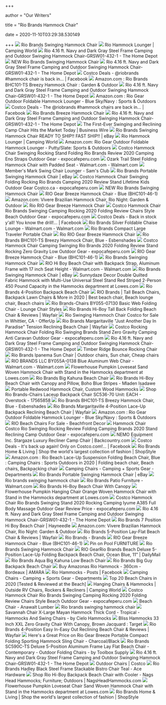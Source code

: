 +++
        
author = "Our Writers"
        
title = "Rio Brands Hammock Chair"
        
date = 2020-11-10T03:29:38.530149
        
+++
[ ![](https://richmedia.ca-richimage.com/ImageDelivery/imageService?profileId=12026540&id=1510992&recipeId=728)](https://richmedia.ca-richimage.com/ImageDelivery/imageService?profileId=12026540&id=1510992&recipeId=728) Rio Brands Swinging Hammock Chair
[ ![](https://www.campingworld.com/dw/image/v2/BCJK_PRD/on/demandware.static/-/Sites-global-master-catalog/default/dwa9c61326/images/large/669285_GREY_1.jpg?sw=600&sh=600&sm=fit)](https://www.campingworld.com/dw/image/v2/BCJK_PRD/on/demandware.static/-/Sites-global-master-catalog/default/dwa9c61326/images/large/669285_GREY_1.jpg?sw=600&sh=600&sm=fit) Rio Hammock Lounger | Camping World
[ ![](https://images.homedepot-static.com/productImages/ec4b3069-7dcc-4b14-9086-fecd7300d4ca/svn/rio-hanging-chairs-grsw01-432-1-64_600.jpg)](https://images.homedepot-static.com/productImages/ec4b3069-7dcc-4b14-9086-fecd7300d4ca/svn/rio-hanging-chairs-grsw01-432-1-64_600.jpg) Rio 4.16 ft. Navy and Dark Gray Steel Frame Camping and Outdoor Swinging Hammock  Chair-GRSW01-432-1 - The Home Depot
[ ![](https://images.swingsguider.com/l-m/new-swinging-hammock-chair.jpg)](https://images.swingsguider.com/l-m/new-swinging-hammock-chair.jpg) NEW Rio Brands Swinging Hammock Chair
[ ![](https://images.homedepot-static.com/productImages/ec4b3069-7dcc-4b14-9086-fecd7300d4ca/svn/rio-hammock-chairs-grsw01-432-1-64_1000.jpg)](https://images.homedepot-static.com/productImages/ec4b3069-7dcc-4b14-9086-fecd7300d4ca/svn/rio-hammock-chairs-grsw01-432-1-64_1000.jpg) Rio 4.16 ft. Navy and Dark Gray Steel Frame Camping and Outdoor Swinging Hammock  Chair-GRSW01-432-1 - The Home Depot
[ ![](https://lookaside.fbsbx.com/lookaside/crawler/media/?media_id=1140490113004093)](https://lookaside.fbsbx.com/lookaside/crawler/media/?media_id=1140490113004093) Costco Deals - @riobrands #hammock chair is back in... | Facebook
[ ![](https://images-na.ssl-images-amazon.com/images/I/41rUuKne7VL._AC_.jpg)](https://images-na.ssl-images-amazon.com/images/I/41rUuKne7VL._AC_.jpg) Amazon.com : Rio Brands BHC101-TS Breezy Hammock Chair : Garden & Outdoor
[ ![](https://images.homedepot-static.com/productImages/5a7344c7-e92b-4b21-b683-0bfc37dd9160/svn/rio-hanging-chairs-grsw01-432-1-a0_600.jpg)](https://images.homedepot-static.com/productImages/5a7344c7-e92b-4b21-b683-0bfc37dd9160/svn/rio-hanging-chairs-grsw01-432-1-a0_600.jpg) Rio 4.16 ft. Navy and Dark Gray Steel Frame Camping and Outdoor Swinging Hammock  Chair-GRSW01-432-1 - The Home Depot
[ ![](https://images-na.ssl-images-amazon.com/images/I/918MGhhyroL._AC_SL1500_.jpg)](https://images-na.ssl-images-amazon.com/images/I/918MGhhyroL._AC_SL1500_.jpg) Amazon.com : Rio Gear Outdoor Foldable Hammock Lounger - Blue Sky/Navy :  Sports & Outdoors
[ ![](https://lookaside.fbsbx.com/lookaside/crawler/media/?media_id=1102962663423505)](https://lookaside.fbsbx.com/lookaside/crawler/media/?media_id=1102962663423505) Costco Deals - The @riobrands #hammock chairs are back in... | Facebook
[ ![](https://media.kohlsimg.com/is/image/kohls/4147910?wid=600&hei=600&op_sharpen=1)](https://media.kohlsimg.com/is/image/kohls/4147910?wid=600&hei=600&op_sharpen=1) Rio Brands Breeze Hammock Chair
[ ![](https://images.homedepot-static.com/productImages/032e8d7c-86be-4271-9bb0-09cbc2955f30/svn/rio-hanging-chairs-grsw01-432-1-40_600.jpg)](https://images.homedepot-static.com/productImages/032e8d7c-86be-4271-9bb0-09cbc2955f30/svn/rio-hanging-chairs-grsw01-432-1-40_600.jpg) Rio 4.16 ft. Navy and Dark Gray Steel Frame Camping and Outdoor Swinging Hammock  Chair-GRSW01-432-1 - The Home Depot
[ ![](https://mms.businesswire.com/media/20171031006238/en/621651/21/NEMO_STARGAZE_LUX_HUMAN_RECLINE1.jpg)](https://mms.businesswire.com/media/20171031006238/en/621651/21/NEMO_STARGAZE_LUX_HUMAN_RECLINE1.jpg) The First-Ever Swinging and Reclining Camp Chair Hits the Market Today |  Business Wire
[ ![](https://i.ebayimg.com/images/g/rZYAAOSwUgxfKtpQ/s-l300.jpg)](https://i.ebayimg.com/images/g/rZYAAOSwUgxfKtpQ/s-l300.jpg) Rio Brands Swinging Hammock Chair READY TO SHIP!! FAST SHIP!! | eBay
[ ![](https://www.campingworld.com/dw/image/v2/BCJK_PRD/on/demandware.static/-/Sites-global-master-catalog/default/dw72767670/images/large/669285_PEWTER_1.jpg?sw=1350&sh=1000&sm=fit)](https://www.campingworld.com/dw/image/v2/BCJK_PRD/on/demandware.static/-/Sites-global-master-catalog/default/dw72767670/images/large/669285_PEWTER_1.jpg?sw=1350&sh=1000&sm=fit) Rio Hammock Lounger | Camping World
[ ![](https://images-na.ssl-images-amazon.com/images/I/81RfZ1yvThL._AC_SX425_.jpg)](https://images-na.ssl-images-amazon.com/images/I/81RfZ1yvThL._AC_SX425_.jpg) Amazon.com: Rio Gear Outdoor Foldable Hammock Lounger - Putty/Slate: Sports  & Outdoors
[ ![](https://www.expocafeperu.com/w/2020/07/costco-hammock-chair-swinging-rocking-stand-folding-rio-brands-review-2020-camping-eno-straps.jpg)](https://www.expocafeperu.com/w/2020/07/costco-hammock-chair-swinging-rocking-stand-folding-rio-brands-review-2020-camping-eno-straps.jpg) Costco Hammock Chair Swinging Rocking Stand Folding Rio Brands Review 2020  Camping Eno Straps Outdoor Gear - expocafeperu.com
[ ![](https://i5.walmartimages.com/asr/4f95b0ae-38f6-4049-944f-88eae549cc75_4.eedb1b27846035142eed43f29cd280b2.png?odnWidth=612&odnHeight=612&odnBg=ffffff)](https://i5.walmartimages.com/asr/4f95b0ae-38f6-4049-944f-88eae549cc75_4.eedb1b27846035142eed43f29cd280b2.png?odnWidth=612&odnHeight=612&odnBg=ffffff) Ozark Trail Steel Folding Hammock Chair with Padded Seat - Walmart.com -  Walmart.com
[ ![](https://scene7.samsclub.com/is/image/samsclub/0019396805312_B?wid=280&hei=280)](https://scene7.samsclub.com/is/image/samsclub/0019396805312_B?wid=280&hei=280) Member's Mark Swing Chair Lounger - Sam's Club
[ ![](https://i.ebayimg.com/images/g/jTUAAOSwqEVfMEx7/s-l300.jpg)](https://i.ebayimg.com/images/g/jTUAAOSwqEVfMEx7/s-l300.jpg) Rio Brands Portable Swinging Hammock Chair | eBay
[ ![](https://www.expocafeperu.com/w/2020/07/costco-hammock-chair-swinging-folding-rocking-rio-brands-camping-2020-review-stand-lifetime-kids.jpg)](https://www.expocafeperu.com/w/2020/07/costco-hammock-chair-swinging-folding-rocking-rio-brands-camping-2020-review-stand-lifetime-kids.jpg) Costco Hammock Chair Swinging Folding Rocking Rio Brands Camping 2020  Review Stand Lifetime Kids Outdoor Gear Costco.ca - expocafeperu.com
[ ![](https://images.swingsguider.com/l-m/new-swinging-hammock-chair-v-4243286003.jpg)](https://images.swingsguider.com/l-m/new-swinging-hammock-chair-v-4243286003.jpg) NEW Rio Brands Swinging Hammock Chair
[ ![](https://cdn11.bigcommerce.com/s-2xranxv8d9/images/stencil/2048x2048/products/4338/18922/Breeze_hammock_chair_III__62792.1563561536.jpg?c=2)](https://cdn11.bigcommerce.com/s-2xranxv8d9/images/stencil/2048x2048/products/4338/18922/Breeze_hammock_chair_III__62792.1563561536.jpg?c=2) RIO Gear Breeze Hammock Chair - Blue (BHC101-46-1)
[ ![](https://m.media-amazon.com/images/I/61CxTNa8GWL._AC_UL400_.jpg)](https://m.media-amazon.com/images/I/61CxTNa8GWL._AC_UL400_.jpg) Amazon.com: Vivere Brazilian Hammock Chair, Rio Night: Garden & Outdoor
[ ![](https://c.shld.net/rpx/i/s/pi/mp/10283240/prod_25519912841?src=https%3A%2F%2Fi.ebayimg.com%2Fimages%2Fg%2FOnYAAOSwzINe2PT0%2Fs-l1600.jpg&d=4b7ca1f78daae5172915cbc62e1bb1795e96127b&?hei=64&wid=64&qlt=50)](https://c.shld.net/rpx/i/s/pi/mp/10283240/prod_25519912841?src=https%3A%2F%2Fi.ebayimg.com%2Fimages%2Fg%2FOnYAAOSwzINe2PT0%2Fs-l1600.jpg&d=4b7ca1f78daae5172915cbc62e1bb1795e96127b&?hei=64&wid=64&qlt=50) Rio RIO Gear Breeze Hammock Chair
[ ![](https://www.expocafeperu.com/w/2020/07/costco-hammock-chair-rio-brands-swinging-camping-rocking-2020-folding-review-chairs-style-beach.jpg)](https://www.expocafeperu.com/w/2020/07/costco-hammock-chair-rio-brands-swinging-camping-rocking-2020-folding-review-chairs-style-beach.jpg) Costco Hammock Chair Rio Brands Swinging Camping Rocking 2020 Folding  Review Chairs Style Beach Outdoor Gear - expocafeperu.com
[ ![](https://lookaside.fbsbx.com/lookaside/crawler/media/?media_id=1145927845793653)](https://lookaside.fbsbx.com/lookaside/crawler/media/?media_id=1145927845793653) Costco Deals - Back in stock y'all! You know the drill!... | Facebook
[ ![](https://i5.walmartimages.com/asr/c741fe21-053b-4673-9216-80870939f3c1_1.420c3feb4950d1fefc2001cd19ad66ea.jpeg?odnWidth=612&odnHeight=612&odnBg=ffffff)](https://i5.walmartimages.com/asr/c741fe21-053b-4673-9216-80870939f3c1_1.420c3feb4950d1fefc2001cd19ad66ea.jpeg?odnWidth=612&odnHeight=612&odnBg=ffffff) Rio Brands Silver Foldable Chaise Lounge - Walmart.com - Walmart.com
[ ![](https://media.kohlsimg.com/is/image/kohls/4147921?wid=500&hei=500&op_sharpen=1)](https://media.kohlsimg.com/is/image/kohls/4147921?wid=500&hei=500&op_sharpen=1) Rio Brands Compact Large Traveler Portable Chair
[ ![](https://c.shld.net/rpx/i/s/pi/mp/10283240/prod_25519913041?src=https%3A%2F%2Fi.ebayimg.com%2Fimages%2Fg%2FxPAAAOSwykde2PTz%2Fs-l1600.jpg&d=b43ad9cba618b9e0dda87a8e188beb448dd3ce81&hei=333&wid=333&op_sharpen=1)](https://c.shld.net/rpx/i/s/pi/mp/10283240/prod_25519913041?src=https%3A%2F%2Fi.ebayimg.com%2Fimages%2Fg%2FxPAAAOSwykde2PTz%2Fs-l1600.jpg&d=b43ad9cba618b9e0dda87a8e188beb448dd3ce81&hei=333&wid=333&op_sharpen=1) Rio RIO Gear Breeze Hammock Chair
[ ![](https://cdn11.bigcommerce.com/s-o2rv5d0tql/images/stencil/1280x1280/products/6964/2618629/z_21034_1_0__42150.1588090374.jpg?c=2?imbypass=on)](https://cdn11.bigcommerce.com/s-o2rv5d0tql/images/stencil/1280x1280/products/6964/2618629/z_21034_1_0__42150.1588090374.jpg?c=2?imbypass=on) Rio Brands BHC101-TS Breezy Hammock Chair, Blue - Esbenshades
[ ![](https://www.expocafeperu.com/w/2020/07/costco-hammock-chair-camping-swinging-rio-brands-2020-folding-review-stand-rocking-zero-gravity-low.jpg)](https://www.expocafeperu.com/w/2020/07/costco-hammock-chair-camping-swinging-rio-brands-2020-folding-review-stand-rocking-zero-gravity-low.jpg) Costco Hammock Chair Camping Swinging Rio Brands 2020 Folding Review Stand  Rocking Zero Gravity Low Outdoor Gear - expocafeperu.com
[ ![](https://cdn11.bigcommerce.com/s-2xranxv8d9/images/stencil/2048x2048/products/4338/18921/Breezeammock_chair_II__92168.1563561526.jpg?c=2)](https://cdn11.bigcommerce.com/s-2xranxv8d9/images/stencil/2048x2048/products/4338/18921/Breezeammock_chair_II__92168.1563561526.jpg?c=2) RIO Gear Breeze Hammock Chair - Blue (BHC101-46-1)
[ ![](https://images.costco-static.com/ImageDelivery/imageService?profileId=12026540&imageId=1325396-847__1&recipeName=350)](https://images.costco-static.com/ImageDelivery/imageService?profileId=12026540&imageId=1325396-847__1&recipeName=350) Rio Brands Swinging Hammock Chair
[ ![](https://i5.walmartimages.com/asr/468a0f5a-c87e-4b8b-9a76-e1baf3fbb30a_1.fc1aaa92a81c401611776ce744d941b2.jpeg)](https://i5.walmartimages.com/asr/468a0f5a-c87e-4b8b-9a76-e1baf3fbb30a_1.fc1aaa92a81c401611776ce744d941b2.jpeg) RIO Hi Boy Beach Chair with Backpack Strap, Aluminum Frame with 17 inch Seat  Height - Walmart.com - Walmart.com
[ ![](https://i.ebayimg.com/images/g/ME4AAOSwx1lfF7or/s-l1600.jpg)](https://i.ebayimg.com/images/g/ME4AAOSwx1lfF7or/s-l1600.jpg) Rio Brands Swinging Hammock Chair | eBay
[ ![](http://mobileimages.lowes.com/product/converted/100274/1002749624.jpg)](http://mobileimages.lowes.com/product/converted/100274/1002749624.jpg) Sunnydaze Decor Double Quilted Fabric Hammock with Multi-Use Universal  Steel Stand Red Striped 2-Person 450 Pound Capacity in the Hammocks  department at Lowes.com
[ ![](https://media.kohlsimg.com/is/image/kohls/4147941?wid=600&hei=600&op_sharpen=1)](https://media.kohlsimg.com/is/image/kohls/4147941?wid=600&hei=600&op_sharpen=1) Rio Brands 4-Position Backpack Beach Chair
[ ![](https://i.pinimg.com/564x/d7/ee/fb/d7eefb2fca3576482ca818bde876efb6.jpg)](https://i.pinimg.com/564x/d7/ee/fb/d7eefb2fca3576482ca818bde876efb6.jpg) RIO Brands | Tall Beach Chairs, Backpack Lawn Chairs & More in 2020 | Best  beach chair, Beach lounge chair, Beach chairs
[ ![](http://images.es-cape.com/B0042MHJ6A_500.jpg)](http://images.es-cape.com/B0042MHJ6A_500.jpg) Rio Brands-Chairs BY055-07130 Basic Web Folding Chair - Lounge Chair Styles
[ ![](https://secure.img1-fg.wfcdn.com/im/18381118/compr-r85/7185/71851222/hi-boy-tall-back-folding-beach-chair.jpg)](https://secure.img1-fg.wfcdn.com/im/18381118/compr-r85/7185/71851222/hi-boy-tall-back-folding-beach-chair.jpg) Rio Brands Hi-Boy Tall Back Folding Beach Chair & Reviews | Wayfair
[ ![](https://photos.offerup.com/PSfG1hzZFtTWd1kClGLj28e4ous=/600x558/8389/83891eb04ce54a949082eae0ef78998f.jpg)](https://photos.offerup.com/PSfG1hzZFtTWd1kClGLj28e4ous=/600x558/8389/83891eb04ce54a949082eae0ef78998f.jpg) Rio Swinging Hammoch Chair Costco for Sale in Whittier, CA - OfferUp
[ ![](https://secure.img1-ag.wfcdn.com/im/80153576/resize-h800-w800%5Ecompr-r85/7259/72595041/Margaritaville+%2522Just+Another+Day+In+Paradise%2522+Tension+Reclining+Beach+Chair.jpg)](https://secure.img1-ag.wfcdn.com/im/80153576/resize-h800-w800%5Ecompr-r85/7259/72595041/Margaritaville+%2522Just+Another+Day+In+Paradise%2522+Tension+Reclining+Beach+Chair.jpg) Rio Brands Margaritaville "Just Another Day In Paradise" Tension Reclining  Beach Chair | Wayfair
[ ![](https://www.expocafeperu.com/w/2020/07/costco-rocking-hammock-chair-folding-rio-swinging-brands-stand-zero-gravity-camping-anti-caravan.png)](https://www.expocafeperu.com/w/2020/07/costco-rocking-hammock-chair-folding-rio-swinging-brands-stand-zero-gravity-camping-anti-caravan.png) Costco Rocking Hammock Chair Folding Rio Swinging Brands Stand Zero Gravity  Camping Anti Caravan Outdoor Gear - expocafeperu.com
[ ![](https://images.homedepot-static.com/productImages/94e4e5e2-a835-4192-a1fe-30884d97a2cb/svn/costway-hanging-chairs-hw65703-64_600.jpg)](https://images.homedepot-static.com/productImages/94e4e5e2-a835-4192-a1fe-30884d97a2cb/svn/costway-hanging-chairs-hw65703-64_600.jpg) Rio 4.16 ft. Navy and Dark Gray Steel Frame Camping and Outdoor Swinging Hammock  Chair-GRSW01-432-1 - The Home Depot
[ ![](https://images.costco-static.com/ImageDelivery/imageService?profileId=12026540&itemId=1477574-847&recipeName=680)](https://images.costco-static.com/ImageDelivery/imageService?profileId=12026540&itemId=1477574-847&recipeName=680) Timber Ridge Bounce Rocking Chair
[ ![](https://i.pinimg.com/474x/bb/90/76/bb90769b0a11b87fe53667d6a9dd8028--chairs-sun.jpg)](https://i.pinimg.com/474x/bb/90/76/bb90769b0a11b87fe53667d6a9dd8028--chairs-sun.jpg) Rio Brands Ipanema Sun Chair | Outdoor chairs, Sun chair, Cheap chairs
[ ![](https://i5.walmartimages.com/asr/2cebbc35-dd51-4054-8ff6-3b83a00df439_1.cd8f0e8692bc5a67ff2cf7eb64671e9f.jpeg?odnWidth=612&odnHeight=612&odnBg=ffffff)](https://i5.walmartimages.com/asr/2cebbc35-dd51-4054-8ff6-3b83a00df439_1.cd8f0e8692bc5a67ff2cf7eb64671e9f.jpeg?odnWidth=612&odnHeight=612&odnBg=ffffff) RIO BRANDS LLC BY055A-0138 Blue Aluminum Web Chair - Walmart.com -  Walmart.com
[ ![](http://mobileimages.lowes.com/product/converted/100142/1001426116.jpg)](http://mobileimages.lowes.com/product/converted/100142/1001426116.jpg) Flowerhouse Pumpkin Loveseat Sand Woven Hammock Chair with Stand in the  Hammocks department at Lowes.com
[ ![](https://media.kohlsimg.com/is/image/kohls/4147978?wid=600&hei=600&op_sharpen=1)](https://media.kohlsimg.com/is/image/kohls/4147978?wid=600&hei=600&op_sharpen=1) Rio Brands Big Kahuna Beach Chair
[ ![](http://ws.assoc-amazon.com/widgets/q?_encoding=UTF8&Format=_SL&ASIN=B010M68CBK&MarketPlace=US&ID=AsinImage&WS=1&ServiceVersion=20070822)](http://ws.assoc-amazon.com/widgets/q?_encoding=UTF8&Format=_SL&ASIN=B010M68CBK&MarketPlace=US&ID=AsinImage&WS=1&ServiceVersion=20070822) Rio Brands Hi-Boy Beach Chair with Canopy and Pillow, Boho Blue Stripes -  Mladen Isadawe
[ ![](https://www.foreverredwood.com/image/cache/catalog/product/rio-hammock-wooden-chair/rio_hammock_old_growth_edited_053011_-_best_shot-800x800.jpg)](https://www.foreverredwood.com/image/cache/catalog/product/rio-hammock-wooden-chair/rio_hammock_old_growth_edited_053011_-_best_shot-800x800.jpg) Portable Redwood Hammock Chair, Custom Wood Hammocks
[ ![](https://ak1.ostkcdn.com/images/products/is/images/direct/8e062f73e0cf78525cd492300a847ecacea11ead/Backpack-Chair-SC536-70-Rio-Brands-Chairs.jpg)](https://ak1.ostkcdn.com/images/products/is/images/direct/8e062f73e0cf78525cd492300a847ecacea11ead/Backpack-Chair-SC536-70-Rio-Brands-Chairs.jpg) Shop Rio Brands-Chairs Laceup Backpack Chair SC536-70 Unit: EACH -  Overstock - 17565858
[ ![](https://cdn11.bigcommerce.com/s-o2rv5d0tql/images/stencil/1280x1280/products/6964/2618632/z_21034_4_0__67829.1588090376.jpg?c=2?imbypass=on)](https://cdn11.bigcommerce.com/s-o2rv5d0tql/images/stencil/1280x1280/products/6964/2618632/z_21034_4_0__67829.1588090376.jpg?c=2?imbypass=on) Rio Brands BHC101-TS Breezy Hammock Chair, Blue - Esbenshades
[ ![](https://secure.img1-fg.wfcdn.com/im/54487724/resize-h800-w800%5Ecompr-r85/7185/71851137/Margaritaville+4-Position+Lace-Up+Backpack+Reclining+Beach+Chair.jpg)](https://secure.img1-fg.wfcdn.com/im/54487724/resize-h800-w800%5Ecompr-r85/7185/71851137/Margaritaville+4-Position+Lace-Up+Backpack+Reclining+Beach+Chair.jpg) Rio Brands Margaritaville 4-Position Lace-Up Backpack Reclining Beach Chair  | Wayfair
[ ![](https://images-na.ssl-images-amazon.com/images/I/81hzm6ParfL._AC_SL1500_.jpg)](https://images-na.ssl-images-amazon.com/images/I/81hzm6ParfL._AC_SL1500_.jpg) Amazon.com : Rio Gear Outdoor Foldable Hammock Lounger - Blue Sky/Navy :  Sports & Outdoors
[ ![](https://beachfrontdecor.com/wp-content/uploads/2020/04/rio-beach-chairs-2.jpg)](https://beachfrontdecor.com/wp-content/uploads/2020/04/rio-beach-chairs-2.jpg) RIO Beach Chairs For Sale - Beachfront Decor
[ ![](https://www.expocafeperu.com/w/2020/07/hammock-chair-costco-rio-swinging-rocking-review-folding-camping-brands-2020-stand-reclining-camp.jpg)](https://www.expocafeperu.com/w/2020/07/hammock-chair-costco-rio-swinging-rocking-review-folding-camping-brands-2020-stand-reclining-camp.jpg) Hammock Chair Costco Rio Swinging Rocking Review Folding Camping Brands  2020 Stand Reclining Camp Outdoor Gear - expocafeperu.com
[ ![](https://content.backcountry.com/images/items/900/NEM/NEM009C/BIRLEA.jpg)](https://content.backcountry.com/images/items/900/NEM/NEM009C/BIRLEA.jpg) NEMO Equipment Inc. Stargaze Luxury Recliner Camp Chair | Backcountry.com
[ ![](https://lookaside.fbsbx.com/lookaside/crawler/media/?media_id=1190520404667730)](https://lookaside.fbsbx.com/lookaside/crawler/media/?media_id=1190520404667730) Costco Deals - It's back up again! Only on Costco.com!... | Facebook
[ ![](https://img.shopstyle-cdn.com/sim/5e/8f/5e8fafb35268665bd5f522c925df0170_xlarge/margaritaville-1977-quad-reclining-beach-chair-rio-brands.jpg)](https://img.shopstyle-cdn.com/sim/5e/8f/5e8fafb35268665bd5f522c925df0170_xlarge/margaritaville-1977-quad-reclining-beach-chair-rio-brands.jpg) Rio Brands Home & Living | Shop the world's largest collection of fashion |  ShopStyle
[ ![](https://i.pinimg.com/originals/5b/6a/bc/5b6abcd31149f437664044be2ef292c1.jpg)](https://i.pinimg.com/originals/5b/6a/bc/5b6abcd31149f437664044be2ef292c1.jpg) Amazon.com : Rio Beach Lace-Up Suspension Folding Beach Chair, Blue :  Camping Chairs : Sports Outdoors in 2020 | Folding beach chair, Beach chairs,  Backpacking chair
[ ![](https://www-shelterlogic.com.imgeng.in/shop/media/catalog/product/cache/5065b2e43d7460f9b81a06285a86a763/G/R/GRDR383.png)](https://www-shelterlogic.com.imgeng.in/shop/media/catalog/product/cache/5065b2e43d7460f9b81a06285a86a763/G/R/GRDR383.png) Camping Chairs - Camping + Sports Gear - Departments
[ ![](https://i.ebayimg.com/thumbs/images/g/bbIAAOSwZtdfFI65/s-l200.jpg)](https://i.ebayimg.com/thumbs/images/g/bbIAAOSwZtdfFI65/s-l200.jpg) Rio Brands Portable Swinging Hammock Chair | eBay
[ ![](https://mk0riohammocksjyiua2.kinstacdn.com/wp-content/uploads/2018/11/feature6.jpg)](https://mk0riohammocksjyiua2.kinstacdn.com/wp-content/uploads/2018/11/feature6.jpg) Rio brands swinging hammock chair
[ ![](https://i5.walmartimages.com/asr/7ba30040-56de-4d68-bc29-e6bb93020c1f_2.7d828d376f9e380de9bc92e4c4043c59.png?odnHeight=200&odnWidth=200&odnBg=ffffff)](https://i5.walmartimages.com/asr/7ba30040-56de-4d68-bc29-e6bb93020c1f_2.7d828d376f9e380de9bc92e4c4043c59.png?odnHeight=200&odnWidth=200&odnBg=ffffff) Rio Brands Patio Furniture - Walmart.com
[ ![](https://media.kohlsimg.com/is/image/kohls/4147975?wid=600&hei=600&op_sharpen=1)](https://media.kohlsimg.com/is/image/kohls/4147975?wid=600&hei=600&op_sharpen=1) Rio Brands Hi-Boy Beach Chair With Canopy
[ ![](http://mobileimages.lowes.com/product/converted/892514/892514100228.jpg)](http://mobileimages.lowes.com/product/converted/892514/892514100228.jpg) Flowerhouse Pumpkin Hanging Chair Orange Woven Hammock Chair with Stand in  the Hammocks department at Lowes.com
[ ![](https://www.expocafeperu.com/w/2020/07/costco-hammock-chair-rio-brands-swinging-stand-2020-rocking-camping-iyume-a385-full-body-massage.jpg)](https://www.expocafeperu.com/w/2020/07/costco-hammock-chair-rio-brands-swinging-stand-2020-rocking-camping-iyume-a385-full-body-massage.jpg) Costco Hammock Chair Rio Brands Swinging Stand 2020 Rocking Camping Iyume  A385 Full Body Massage Outdoor Gear Review Price - expocafeperu.com
[ ![](https://images.homedepot-static.com/productImages/213f8c35-a117-44f1-8849-69726a2a2a0b/svn/hanging-chairs-macrame-64_300.jpg)](https://images.homedepot-static.com/productImages/213f8c35-a117-44f1-8849-69726a2a2a0b/svn/hanging-chairs-macrame-64_300.jpg) Rio 4.16 ft. Navy and Dark Gray Steel Frame Camping and Outdoor Swinging Hammock  Chair-GRSW01-432-1 - The Home Depot
[ ![](https://content.haycdn.com/mgen/master:RIB526.jpg)](https://content.haycdn.com/mgen/master:RIB526.jpg) Rio Brands 7 Position Hi Boy Beach Chair | Hayneedle
[ ![](https://m.media-amazon.com/images/S/aplus-media/vc/fa4c93fa-b2c4-413a-a758-fad3aebefbb6.__CR0,0,4878,1509_PT0_SX970_V1___.jpg)](https://m.media-amazon.com/images/S/aplus-media/vc/fa4c93fa-b2c4-413a-a758-fad3aebefbb6.__CR0,0,4878,1509_PT0_SX970_V1___.jpg) Amazon.com: Vivere Brazilian Hammock Chair, Rio Night: Garden & Outdoor
[ ![](https://secure.img1-fg.wfcdn.com/im/21370421/resize-h800-w800%5Ecompr-r85/7283/72837429/5-Position+Lay-Flat+Beach+Chair.jpg)](https://secure.img1-fg.wfcdn.com/im/21370421/resize-h800-w800%5Ecompr-r85/7283/72837429/5-Position+Lay-Flat+Beach+Chair.jpg) Rio Brands 5-Position Lay-Flat Beach Chair & Reviews | Wayfair
[ ![](https://www.islandbeachgear.com/pub/media/mageplaza/brand/rio_brands_official_brand_logo_og.png)](https://www.islandbeachgear.com/pub/media/mageplaza/brand/rio_brands_official_brand_logo_og.png) Rio Brands - Brands
[ ![](https://cdn11.bigcommerce.com/s-2xranxv8d9/images/stencil/2048x2048/products/4338/18923/Breeze_hammock_chair_IV__11035.1563561540.jpg?c=2)](https://cdn11.bigcommerce.com/s-2xranxv8d9/images/stencil/2048x2048/products/4338/18923/Breeze_hammock_chair_IV__11035.1563561540.jpg?c=2) RIO Gear Breeze Hammock Chair - Blue (BHC101-46-1)
[ ![](https://i.pinimg.com/736x/be/f6/7c/bef67cb44f9ef0ef833d6ce73443a5a9.jpg)](https://i.pinimg.com/736x/be/f6/7c/bef67cb44f9ef0ef833d6ce73443a5a9.jpg) Pin on Pool FURNITURE
[ ![](https://images.costco-static.com/ImageDelivery/imageService?profileId=12026540&imageId=100483404-847__1&recipeName=350)](https://images.costco-static.com/ImageDelivery/imageService?profileId=12026540&imageId=100483404-847__1&recipeName=350) Rio Brands Swinging Hammock Chair
[ ![](https://m.media-amazon.com/images/I/41rvXPysnCL.jpg)](https://m.media-amazon.com/images/I/41rvXPysnCL.jpg) RIO GearRio Brands Beach Deluxe 5-Position Lace-Up Folding Backpack Beach  Chair, Ocean Blue, 11" | DailyMail
[ ![](https://www.islandbeachgear.com/pub/media/catalog/product/cache/e4d64343b1bc593f1c5348fe05efa4a6/r/i/rio-brands-big-kahuna-low-beach-chair.jpg)](https://www.islandbeachgear.com/pub/media/catalog/product/cache/e4d64343b1bc593f1c5348fe05efa4a6/r/i/rio-brands-big-kahuna-low-beach-chair.jpg) Rio Brands Aqua Big Kahuna Low Beach Chair
[ ![](https://media.kohlsimg.com/is/image/kohls/4147940?wid=600&hei=600&op_sharpen=1)](https://media.kohlsimg.com/is/image/kohls/4147940?wid=600&hei=600&op_sharpen=1) Rio Brands Big Guy Backpack Beach Chair
[ ![](https://www.amara.com/static/uploads/images-2/products/huge/165191/rio-hammock-360cm-bordeaux-716730.jpg)](https://www.amara.com/static/uploads/images-2/products/huge/165191/rio-hammock-360cm-bordeaux-716730.jpg) Buy Amazonas Rio Hammock - 360cm - Bordeaux | AMARA
[ ![](https://lookaside.fbsbx.com/lookaside/crawler/media/?media_id=956221851054924)](https://lookaside.fbsbx.com/lookaside/crawler/media/?media_id=956221851054924) Rio Hammocks - Posts | Facebook
[ ![](https://www-shelterlogic.com.imgeng.in/shop/media/catalog/product/cache/5065b2e43d7460f9b81a06285a86a763/G/R/GRDR384.png)](https://www-shelterlogic.com.imgeng.in/shop/media/catalog/product/cache/5065b2e43d7460f9b81a06285a86a763/G/R/GRDR384.png) Camping Chairs - Camping + Sports Gear - Departments
[ ![](https://www.divein.com/wp-content/uploads/RIO-Gear-Classic-5-Position-Lay-Flat-Folding-Beach-Chair.jpg)](https://www.divein.com/wp-content/uploads/RIO-Gear-Classic-5-Position-Lay-Flat-Folding-Beach-Chair.jpg) Top 20 Beach Chairs in 2020 [Tested & Reviewed at the Beach]
[ ![](https://www.campingworld.com/dw/image/v2/BCJK_PRD/on/demandware.static/-/Sites-global-master-catalog/default/dw38f60cba/images/large/643990_1.jpg?sw=195&sh=195&sm=fit)](https://www.campingworld.com/dw/image/v2/BCJK_PRD/on/demandware.static/-/Sites-global-master-catalog/default/dw38f60cba/images/large/643990_1.jpg?sw=195&sh=195&sm=fit) Hanging Chairs & Hammocks | Outside RV Chairs, Rockers & Recliners |  Camping World
[ ![](https://www.expocafeperu.com/w/2020/07/costco-hammock-chair-stand-rio-brands-swinging-review-folding-rocking-camping-replacement-canopy-1092x1092.jpeg)](https://www.expocafeperu.com/w/2020/07/costco-hammock-chair-stand-rio-brands-swinging-review-folding-rocking-camping-replacement-canopy-1092x1092.jpeg) Costco Hammock Chair Rio Brands Swinging Camping Rocking 2020 Folding  Review Chairs Style Beach Outdoor Gear - expocafeperu.com
[ ![](https://anawaltlumber.com/wp-content/uploads/2019/02/00080958375412-300x300.jpeg)](https://anawaltlumber.com/wp-content/uploads/2019/02/00080958375412-300x300.jpeg) Beach Chair - Anawalt Lumber
[ ![](https://img.crocdn.co.uk/images/products2/pr/20/00/02/88/pr2000028848.jpg?width=940&height=940)](https://img.crocdn.co.uk/images/products2/pr/20/00/02/88/pr2000028848.jpg?width=940&height=940) Rio brands swinging hammock chair
[ ![](https://st.hzcdn.com/fimgs/19c14d8a06560489_9595-w300-h300-b1-p0--.jpg)](https://st.hzcdn.com/fimgs/19c14d8a06560489_9595-w300-h300-b1-p0--.jpg) Savannah Chair X-Large Mayan Hammock Thick Cord - Tropical - Hammocks And Swing  Chairs - by Cielo Hammocks
[ ![](https://target.scene7.com/is/image/Target/GUEST_cf96c9d8-4a7a-4a17-bc65-7e0b4d50be05)](https://target.scene7.com/is/image/Target/GUEST_cf96c9d8-4a7a-4a17-bc65-7e0b4d50be05) Bliss Hammocks 33 Inch XXL Zero Gravity Chair With Canopy, Brown Jacquard :  Target
[ ![](https://secure.img1-fg.wfcdn.com/im/49249510/compr-r85/7260/72601712/4-position-easy-in-easy-out-reclining-beach-chair.jpg)](https://secure.img1-fg.wfcdn.com/im/49249510/compr-r85/7260/72601712/4-position-easy-in-easy-out-reclining-beach-chair.jpg) Rio Brands 4-Position Easy In-Easy Out Reclining Beach Chair & Reviews |  Wayfair
[ ![](https://images.prod.meredith.com/product/e5fc267dee915e04560cb9e5080c22bb/1598436360426/l/rio-gear-breeze-portable-compact-folding-sporting-hammock-sling-chair-charcoal-black)](https://images.prod.meredith.com/product/e5fc267dee915e04560cb9e5080c22bb/1598436360426/l/rio-gear-breeze-portable-compact-folding-sporting-hammock-sling-chair-charcoal-black) Here's a Great Price on Rio Gear Breeze Portable Compact Folding Sporting  Hammock Sling Chair - Charcoal/Black
[ ![](https://st.hzcdn.com/simgs/56f1aee90bb6217d_4-5291/home-design.jpg)](https://st.hzcdn.com/simgs/56f1aee90bb6217d_4-5291/home-design.jpg) Rio Brands SC590C-TS Deluxe 5-Position Aluminum Frame Lay Flat Beach Chair  - Contemporary - Outdoor Folding Chairs - by Toolbox Supply
[ ![](https://images.homedepot-static.com/productImages/45201d97-15ed-48d3-988a-6d75a9aa385e/svn/sunnydaze-decor-hanging-chairs-tf-509-64_300.jpg)](https://images.homedepot-static.com/productImages/45201d97-15ed-48d3-988a-6d75a9aa385e/svn/sunnydaze-decor-hanging-chairs-tf-509-64_300.jpg) Rio 4.16 ft. Navy and Dark Gray Steel Frame Camping and Outdoor Swinging Hammock  Chair-GRSW01-432-1 - The Home Depot
[ ![](https://images.costco-static.com/ImageDelivery/imageService?profileId=12026540&imageId=100423349-847__1&recipeName=350)](https://images.costco-static.com/ImageDelivery/imageService?profileId=12026540&imageId=100423349-847__1&recipeName=350) Outdoor Chairs | Costco
[ ![](https://cdn-tp3.mozu.com/24645-37138/cms/37138/files/8db12d15-0186-44f7-ae3f-522e0d97ecc0?quality=60&_mzcb=_1598993681023)](https://cdn-tp3.mozu.com/24645-37138/cms/37138/files/8db12d15-0186-44f7-ae3f-522e0d97ecc0?quality=60&_mzcb=_1598993681023) Rio Brands Hadley Black Steel Frame Stackable Bistro Chair Teal - Ace  Hardware
[ ![](https://nagsheadhammocks.com/gallery//blue-beach-chair-x2.jpg)](https://nagsheadhammocks.com/gallery//blue-beach-chair-x2.jpg) Shop Rio Hi-Boy Backpack Beach Chair with Cooler - Nags Head Hammocks;  Furniture; Outdoors | NagsHeadHammocks.com
[ ![](http://mobileimages.lowes.com/product/converted/100142/1001426096.jpg?size=pdhi)](http://mobileimages.lowes.com/product/converted/100142/1001426096.jpg?size=pdhi) Flowerhouse Pumpkin Loveseat Chair Sand Woven Hammock Chair with Stand in  the Hammocks department at Lowes.com
[ ![](https://img.shopstyle-cdn.com/sim/47/e1/47e18b283899273358b58a0ba6723ca9_xlarge/margaritaville-classic-5-position-lay-flat-reclining-beach-chair-rio-brands.jpg)](https://img.shopstyle-cdn.com/sim/47/e1/47e18b283899273358b58a0ba6723ca9_xlarge/margaritaville-classic-5-position-lay-flat-reclining-beach-chair-rio-brands.jpg) Rio Brands Home & Living | Shop the world's largest collection of fashion |  ShopStyle
